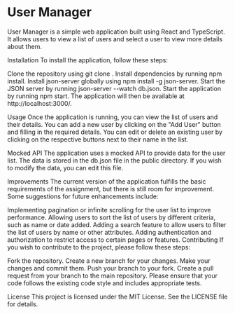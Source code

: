 # User Manager
User Manager is a simple web application built using React and TypeScript. It allows users to view a list of users and select a user to view more details about them.

Installation
To install the application, follow these steps:

Clone the repository using git clone <repo-url>.
Install dependencies by running npm install.
Install json-server globally using npm install -g json-server.
Start the JSON server by running json-server --watch db.json.
Start the application by running npm start.
The application will then be available at http://localhost:3000/.

Usage
Once the application is running, you can view the list of users and their details. You can add a new user by clicking on the "Add User" button and filling in the required details. You can edit or delete an existing user by clicking on the respective buttons next to their name in the list.

Mocked API
The application uses a mocked API to provide data for the user list. The data is stored in the db.json file in the public directory. If you wish to modify the data, you can edit this file.

Improvements
The current version of the application fulfills the basic requirements of the assignment, but there is still room for improvement. Some suggestions for future enhancements include:

Implementing pagination or infinite scrolling for the user list to improve performance.
Allowing users to sort the list of users by different criteria, such as name or date added.
Adding a search feature to allow users to filter the list of users by name or other attributes.
Adding authentication and authorization to restrict access to certain pages or features.
Contributing
If you wish to contribute to the project, please follow these steps:

Fork the repository.
Create a new branch for your changes.
Make your changes and commit them.
Push your branch to your fork.
Create a pull request from your branch to the main repository.
Please ensure that your code follows the existing code style and includes appropriate tests.

License
This project is licensed under the MIT License. See the LICENSE file for details.
